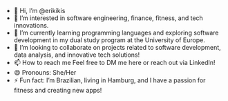 - 👋 Hi, I’m @erikikis
- 👀 I’m interested in software engineering, finance, fitness, and tech innovations.
- 🌱 I’m currently learning programming languages and exploring software development in my dual study program at the University of Europe.
- 💞️ I’m looking to collaborate on projects related to software development, data analysis, and innovative tech solutions!
- 📫 How to reach me Feel free to DM me here or reach out via LinkedIn!
- 😄 Pronouns: She/Her
- ⚡ Fun fact: I’m Brazilian, living in Hamburg, and I have a passion for fitness and creating new apps!

<!---
erikikis/erikikis is a ✨ special ✨ repository because its `README.md` (this file) appears on your GitHub profile.
You can click the Preview link to take a look at your changes.
--->
